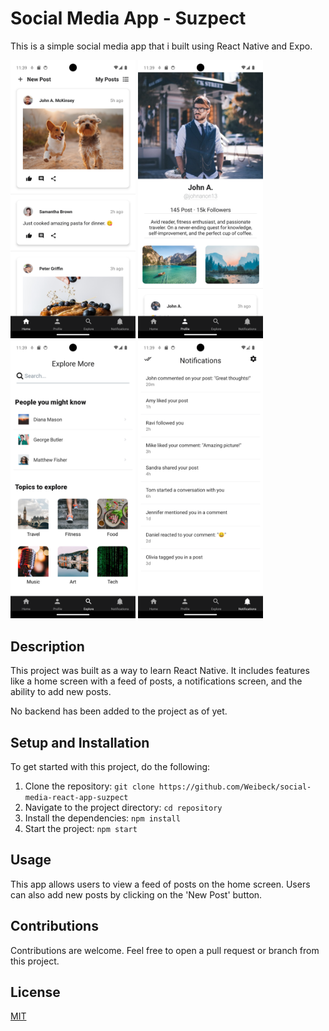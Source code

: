 # Social Media App - Suzpect

This is a simple social media app that i built using React Native and Expo.

<img src="./screenshots/Screenshot_1.png" width="200"> <img src="./screenshots/Screenshot_2.png" width="200"> <img src="./screenshots/Screenshot_3.png" width="200"> <img src="./screenshots/Screenshot_4.png" width="200">



## Description

This project was built as a way to learn React Native. It includes features like a home screen with a feed of posts, a notifications screen, and the ability to add new posts.

No backend has been added to the project as of yet.
## Setup and Installation

To get started with this project, do the following:

1. Clone the repository: `git clone https://github.com/Weibeck/social-media-react-app-suzpect`
2. Navigate to the project directory: `cd repository`
3. Install the dependencies: `npm install`
4. Start the project: `npm start`

## Usage

This app allows users to view a feed of posts on the home screen. Users can also add new posts by clicking on the 'New Post' button.

## Contributions

Contributions are welcome. Feel free to open a pull request or branch from this project.

## License

[MIT](https://choosealicense.com/licenses/mit/)
